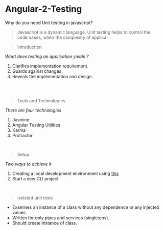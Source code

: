 # Angular-2-Testing

<div><!--block-->Why do you need Unit testing in javascript?</div><blockquote><!--block-->Javascript is a dynamic language. Unit testing helps to control the code bases, when the complexity of applica</blockquote>

<blockquote><!--block-->Introduction</blockquote><div><!--block--><em>What does testing an application yields ?</em>&nbsp; &nbsp; &nbsp;</div><ol><li><!--block-->Clarifies implementation requirement.</li><li><!--block-->Guards against changes.</li><li><!--block-->Reveals the implementation and design.</li></ol><div><!--block--><br><br></div>
<blockquote><!--block-->Tools and Technologies</blockquote><div><!--block--><em>There are four technologies</em></div><ol><li><!--block-->Jasmine</li><li><!--block-->Angular Testing Utilities</li><li><!--block-->Karma&nbsp; &nbsp;</li><li><!--block-->Protractor</li></ol><div><!--block--><br></div>
<blockquote><!--block-->Setup</blockquote><div><!--block--><em>Two ways to achieve it&nbsp;</em></div><ol><li><!--block-->Creating a local development environment using&nbsp;<a href="https://github.com/aravindfz/firstAngular2App">this</a></li><li><!--block-->Start a new CLI project</li></ol><div><!--block--><br></div>
<blockquote><!--block-->Isolated unit tests</blockquote><ul><li><!--block-->Examines an instance of a class without any dependence or any injected values. &nbsp;</li><li><!--block-->Written for only pipes and services (singletons).</li><li><!--block-->Should create instance of class.</li></ul>
